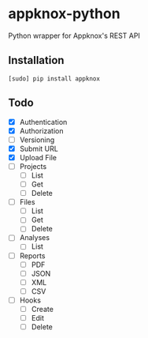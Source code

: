 # appknox-python
Python wrapper for Appknox's REST API

## Installation
`[sudo] pip install appknox`

## Todo

- [x] Authentication
- [x] Authorization
- [ ] Versioning
- [x] Submit URL
- [x] Upload File
- [ ] Projects
    - [ ] List
    - [ ] Get
    - [ ] Delete
- [ ] Files
    - [ ] List
    - [ ] Get
    - [ ] Delete
- [ ] Analyses
    - [ ] List
- [ ] Reports
    - [ ] PDF
    - [ ] JSON
    - [ ] XML
    - [ ] CSV
- [ ] Hooks
    - [ ] Create
    - [ ] Edit
    - [ ] Delete
